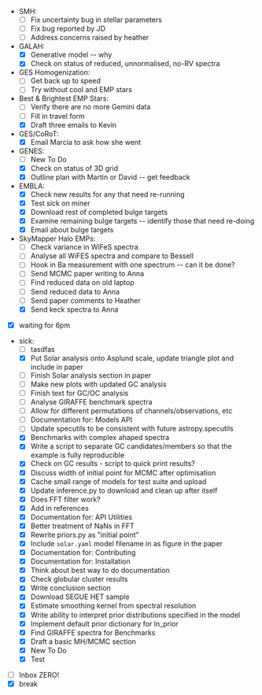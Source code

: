 - SMH:
  - [ ] Fix uncertainty bug in stellar parameters 
  - [ ] Fix bug reported by JD
  - [ ] Address concerns raised by heather 
- GALAH:
  - [X] Generative model -- why
  - [X] Check on status of reduced, unnormalised, no-RV spectra
- GES Homogenization:
  - [ ] Get back up to speed 
  - [ ] Try without cool and EMP stars
- Best & Brightest EMP Stars:
  - [ ] Verify there are no more Gemini data
  - [ ] Fill in travel form
  - [X] Draft three emails to Kevin
- GES/CoRoT:
  - [X] Email Marcia to ask how she went
- GENES:
  - [ ] New To Do
  - [X] Check on status of 3D grid
  - [X] Outline plan with Martin or David -- get feedback
- EMBLA:
  - [X] Check new results for any that need re-running
  - [X] Test sick on miner
  - [X] Download rest of completed bulge targets
  - [X] Examine remaining bulge targets -- identify those that need re-doing
  - [X] Email about bulge targets 
- SkyMapper Halo EMPs:
  - [ ] Check variance in WiFeS spectra
  - [ ] Analyse all WiFES spectra and compare to Bessell
  - [ ] Hook in Ba measurement with one spectrum -- can it be done?
  - [ ] Send MCMC paper writing to Anna 
  - [ ] Find reduced data on old laptop
  - [ ] Send reduced data to Anna
  - [ ] Send paper comments to Heather
  - [X] Send keck spectra to Anna
- [X] waiting for 6pm
- sick:
  - [ ] tasdfas
  - [X] Put Solar analysis onto Asplund scale, update triangle plot and include in paper
  - [ ] Finish Solar analysis section in paper
  - [ ] Make new plots with updated GC analysis
  - [ ] Finish text for GC/OC analysis
  - [ ] Analyse GIRAFFE benchmark spectra
  - [ ] Allow for different permutations of channels/observations, etc
  - [ ] Documentation for: Models API 
  - [ ] Update specutils to be consistent with future astropy.specutils
  - [X] Benchmarks with complex ahaped spectra 
  - [X] Write a script to separate GC candidates/members so that the example is fully reproducible
  - [X] Check on GC results - script to quick print results?
  - [X] Discuss width of initial point for MCMC after optimisation
  - [X] Cache small range of models for test suite and upload 
  - [X] Update inference.py to download and clean up after itself
  - [X] Does FFT filter work?
  - [X] Add in references
  - [X] Documentation for: API Utilities
  - [X] Better treatment of NaNs in FFT
  - [X] Rewrite priors.py as "initial point"
  - [X] Include `solar.yaml` model filename in as figure in the paper
  - [X] Documentation for: Contributing
  - [X] Documentation for: Installation
  - [X] Think about best way to do documentation
  - [X] Check globular cluster results
  - [X] Write conclusion section
  - [X] Download SEGUE HET sample
  - [X] Estimate smoothing kernel from spectral resolution
  - [X] Write ability to interpret prior distributions specified in the model
  - [X] Implement default prior dictionary for ln_prior
  - [X] Find GIRAFFE spectra for Benchmarks
  - [X] Draft a basic MH/MCMC section
  - [X] New To Do
  - [X] Test
- [ ] Inbox ZERO!
- [X] break
